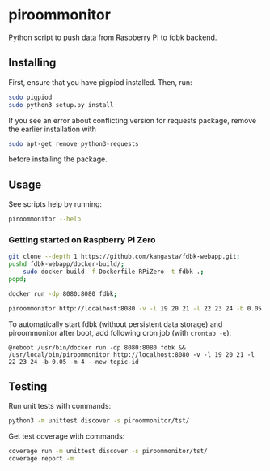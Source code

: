 # piroommonitor

Python script to push data from Raspberry Pi to fdbk backend.

## Installing

First, ensure that you have pigpiod installed. Then, run:

```bash
sudo pigpiod
sudo python3 setup.py install
```

If you see an error about conflicting version for requests package, remove the earlier installation with

```bash
sudo apt-get remove python3-requests
```

before installing the package.

## Usage

See scripts help by running:
```bash
piroommonitor --help
```

### Getting started on Raspberry Pi Zero

```bash
git clone --depth 1 https://github.com/kangasta/fdbk-webapp.git;
pushd fdbk-webapp/docker-build/;
	sudo docker build -f Dockerfile-RPiZero -t fdbk .;
popd;

docker run -dp 8080:8080 fdbk;

piroommonitor http://localhost:8080 -v -l 19 20 21 -l 22 23 24 -b 0.05 -m 4 --new-topic-id;
```

To automatically start fdbk (without persistent data storage) and piroommonitor after boot, add following cron job (with `crontab -e`):

```cron
@reboot /usr/bin/docker run -dp 8080:8080 fdbk && /usr/local/bin/piroommonitor http://localhost:8080 -v -l 19 20 21 -l 22 23 24 -b 0.05 -m 4 --new-topic-id
```

## Testing

Run unit tests with commands:

```bash
python3 -m unittest discover -s piroommonitor/tst/
```

Get test coverage with commands:
```bash
coverage run -m unittest discover -s piroommonitor/tst/
coverage report -m
```
